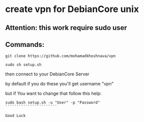 <h1>create vpn for DebianCore unix</h1>


<h2>Attention: this work require sudo user
</h2><h2>Commands:
</h2>

````````````````````````````````
git clone https://github.com/mohamadkhoshnava/vpn

sudo sh setup.sh
````````````````````````````````


then connect to your DebianCore Server

by default if you do these you'll get username "vpn"

but if You want to change that follow this help:


````````````````````````
sudo bash setup.sh -u "User" -p "Password"
```````````````````````

Good Luck
